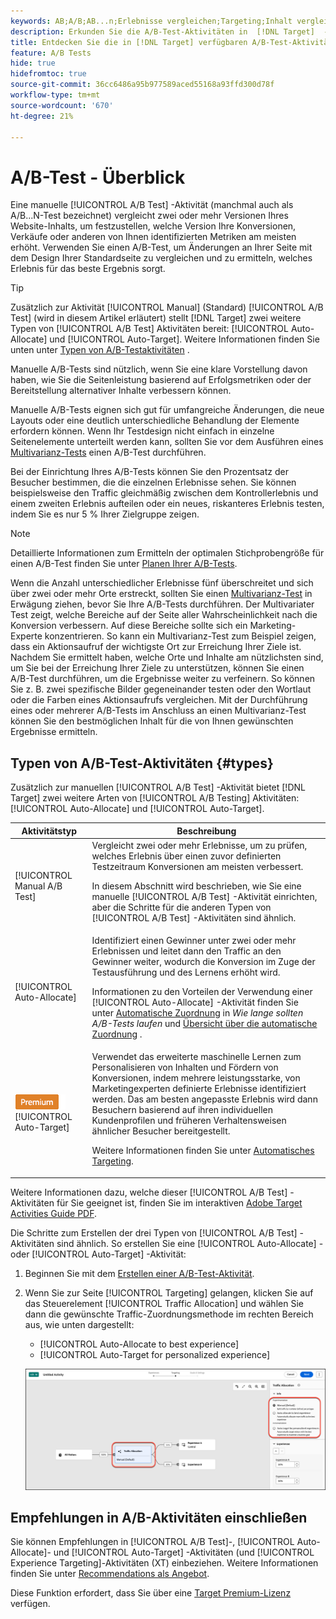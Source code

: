 ```yaml
---
keywords: AB;A/B;AB...n;Erlebnisse vergleichen;Targeting;Inhalt vergleichen;automatisches Targeting;automatische Zuordnung
description: Erkunden Sie die A/B-Test-Aktivitäten in  [!DNL Target]  - [!UICONTROL Manual], [!UICONTROL Auto-Allocate] und [!UICONTROL Auto-Target].
title: Entdecken Sie die in [!DNL Target] verfügbaren A/B-Test-Aktivitäten.
feature: A/B Tests
hide: true
hidefromtoc: true
source-git-commit: 36cc6486a95b977589aced55168a93ffd300d78f
workflow-type: tm+mt
source-wordcount: '670'
ht-degree: 21%

---
```


# A/B-Test - Überblick

Eine manuelle [!UICONTROL A/B Test] -Aktivität (manchmal auch als A/B...N-Test bezeichnet) vergleicht zwei oder mehr Versionen Ihres Website-Inhalts, um festzustellen, welche Version Ihre Konversionen, Verkäufe oder anderen von Ihnen identifizierten Metriken am meisten erhöht. Verwenden Sie einen A/B-Test, um Änderungen an Ihrer Seite mit dem Design Ihrer Standardseite zu vergleichen und zu ermitteln, welches Erlebnis für das beste Ergebnis sorgt.

>[!TIP]
>
>Zusätzlich zur Aktivität [!UICONTROL Manual] (Standard) [!UICONTROL A/B Test] (wird in diesem Artikel erläutert) stellt [!DNL Target] zwei weitere Typen von [!UICONTROL A/B Test] Aktivitäten bereit: [!UICONTROL Auto-Allocate] und [!UICONTROL Auto-Target]. Weitere Informationen finden Sie unten unter [Typen von A/B-Testaktivitäten](#types) .

Manuelle A/B-Tests sind nützlich, wenn Sie eine klare Vorstellung davon haben, wie Sie die Seitenleistung basierend auf Erfolgsmetriken oder der Bereitstellung alternativer Inhalte verbessern können.

Manuelle A/B-Tests eignen sich gut für umfangreiche Änderungen, die neue Layouts oder eine deutlich unterschiedliche Behandlung der Elemente erfordern können. Wenn Ihr Testdesign nicht einfach in einzelne Seitenelemente unterteilt werden kann, sollten Sie vor dem Ausführen eines [Multivarianz-Tests](/help/main/c-activities/c-multivariate-testing/multivariate-testing.md) einen A/B-Test durchführen.

Bei der Einrichtung Ihres A/B-Tests können Sie den Prozentsatz der Besucher bestimmen, die die einzelnen Erlebnisse sehen. Sie können beispielsweise den Traffic gleichmäßig zwischen dem Kontrollerlebnis und einem zweiten Erlebnis aufteilen oder ein neues, riskanteres Erlebnis testen, indem Sie es nur 5 % Ihrer Zielgruppe zeigen.

>[!NOTE]
>
>Detaillierte Informationen zum Ermitteln der optimalen Stichprobengröße für einen A/B-Test finden Sie unter [Planen Ihrer A/B-Tests](/help/main/c-activities/t-test-ab/sample-size-determination.md).

Wenn die Anzahl unterschiedlicher Erlebnisse fünf überschreitet und sich über zwei oder mehr Orte erstreckt, sollten Sie einen [Multivarianz-Test](/help/main/c-activities/c-multivariate-testing/multivariate-testing.md) in Erwägung ziehen, bevor Sie Ihre A/B-Tests durchführen. Der Multivariater Test zeigt, welche Bereiche auf der Seite aller Wahrscheinlichkeit nach die Konversion verbessern. Auf diese Bereiche sollte sich ein Marketing-Experte konzentrieren. So kann ein Multivarianz-Test zum Beispiel zeigen, dass ein Aktionsaufruf der wichtigste Ort zur Erreichung Ihrer Ziele ist. Nachdem Sie ermittelt haben, welche Orte und Inhalte am nützlichsten sind, um Sie bei der Erreichung Ihrer Ziele zu unterstützen, können Sie einen A/B-Test durchführen, um die Ergebnisse weiter zu verfeinern. So können Sie z. B. zwei spezifische Bilder gegeneinander testen oder den Wortlaut oder die Farben eines Aktionsaufrufs vergleichen. Mit der Durchführung eines oder mehrerer A/B-Tests im Anschluss an einen Multivarianz-Test können Sie den bestmöglichen Inhalt für die von Ihnen gewünschten Ergebnisse ermitteln.

## Typen von A/B-Test-Aktivitäten {#types}

Zusätzlich zur manuellen [!UICONTROL A/B Test] -Aktivität bietet [!DNL Target] zwei weitere Arten von [!UICONTROL A/B Testing] Aktivitäten: [!UICONTROL Auto-Allocate] und [!UICONTROL Auto-Target].

| Aktivitätstyp | Beschreibung |
| --- | --- |
| [!UICONTROL Manual A/B Test] | Vergleicht zwei oder mehr Erlebnisse, um zu prüfen, welches Erlebnis über einen zuvor definierten Testzeitraum Konversionen am meisten verbessert.<P>In diesem Abschnitt wird beschrieben, wie Sie eine manuelle [!UICONTROL A/B Test] -Aktivität einrichten, aber die Schritte für die anderen Typen von [!UICONTROL A/B Test] -Aktivitäten sind ähnlich. |
| [!UICONTROL Auto-Allocate] | Identifiziert einen Gewinner unter zwei oder mehr Erlebnissen und leitet dann den Traffic an den Gewinner weiter, wodurch die Konversion im Zuge der Testausführung und des Lernens erhöht wird.<P>Informationen zu den Vorteilen der Verwendung einer [!UICONTROL Auto-Allocate] -Aktivität finden Sie unter [Automatische Zuordnung](/help/main/c-activities/t-test-ab/sample-size-determination.md#auto-allocate) in *Wie lange sollten A/B-Tests laufen* und [Übersicht über die automatische Zuordnung](/help/main/c-activities/automated-traffic-allocation/automated-traffic-allocation.md) . |
| ![Premium Badge](/help/main/assets/premium.png) [!UICONTROL Auto-Target] | Verwendet das erweiterte maschinelle Lernen zum Personalisieren von Inhalten und Fördern von Konversionen, indem mehrere leistungsstarke, von Marketingexperten definierte Erlebnisse identifiziert werden. Das am besten angepasste Erlebnis wird dann Besuchern basierend auf ihren individuellen Kundenprofilen und früheren Verhaltensweisen ähnlicher Besucher bereitgestellt.<P>Weitere Informationen finden Sie unter [Automatisches Targeting](/help/main/c-activities/auto-target/auto-target-to-optimize.md). |

Weitere Informationen dazu, welche dieser [!UICONTROL A/B Test] -Aktivitäten für Sie geeignet ist, finden Sie im interaktiven [Adobe Target Activities Guide PDF](/help/main/c-activities/target-activities-guide.md).

Die Schritte zum Erstellen der drei Typen von [!UICONTROL A/B Test] -Aktivitäten sind ähnlich. So erstellen Sie eine [!UICONTROL Auto-Allocate] - oder [!UICONTROL Auto-Target] -Aktivität:

1. Beginnen Sie mit dem [ Erstellen einer A/B-Test-Aktivität](/help/main/c-activities/t-test-ab/t-test-create-ab/test-create-ab.md).
1. Wenn Sie zur Seite [!UICONTROL Targeting] gelangen, klicken Sie auf das Steuerelement [!UICONTROL Traffic Allocation] und wählen Sie dann die gewünschte Traffic-Zuordnungsmethode im rechten Bereich aus, wie unten dargestellt:

   * [!UICONTROL Auto-Allocate to best experience]
   * [!UICONTROL Auto-Target for personalized experience]

   ![Einstellungen für die Traffic-Zuordnungsmethode](/help/main/c-activities/t-test-ab/t-test-create-ab/assets/traffic-allocation-method-new.png)

## Empfehlungen in A/B-Aktivitäten einschließen

Sie können Empfehlungen in [!UICONTROL A/B Test]-, [!UICONTROL Auto-Allocate]- und [!UICONTROL Auto-Target] -Aktivitäten (und [!UICONTROL Experience Targeting]-Aktivitäten (XT) einbeziehen. Weitere Informationen finden Sie unter [Recommendations als Angebot](/help/main/c-recommendations/recommendations-as-an-offer.md).

Diese Funktion erfordert, dass Sie über eine [Target Premium-Lizenz](/help/main/c-intro/intro.md#premium) verfügen.